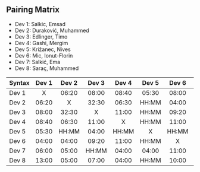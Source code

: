 ## Pairing Matrix

- Dev 1: Salkic, Emsad
- Dev 2: Duraković, Muhammed
- Dev 3: Edlinger, Timo
- Dev 4: Gashi, Mergim
- Dev 5: Križanec, Nives
- Dev 6: Mic, Ionut-Florin
- Dev 7: Salkić, Ema
- Dev 8: Saraç, Muhammed
  


| Syntax      | Dev 1     	| Dev 2   	  | Dev 3     	| Dev 4   	  | Dev 5   	| Dev 6   	  | Dev 7   	| Dev 8   	  |     
| :---        |    :----:   |    :----:   |    :----:   |    :----:   |    :----:   |    :----:   |    :----:   |    :----:   |
| Dev 1       | X           | 06:20       | 08:00       | 08:40       | 05:30       | 08:00       | 06:00       | 13:00       |
| Dev 2       | 06:20       | X           | 32:30       | 06:30       | HH:MM       | 04:00       | 05:00       | 05:00       |
| Dev 3       | 08:00       | 32:30       | X           | 11:00       | HH:MM       | 09:20       | HH:MM       | 07:00       |
| Dev 4       | 08:40       | 06:30       | 11:00       | X           | HH:MM       | 11:00       | 04:00       | 04:00       |
| Dev 5       | 05:30       | HH:MM       | 04:00       | HH:MM       | X           | HH:MM       | HH:MM       | HH:MM       |
| Dev 6       | 04:00       | 04:00       | 09:20       | 11:00       | HH:MM       | X           | 11:00       | 10:00       |
| Dev 7       | 06:00       | 05:00       | HH:MM       | 04:00       | 04:00       | 11:00       | X           | 05:00       |
| Dev 8       | 13:00       | 05:00       | 07:00       | 04:00       | HH:MM       | 10:00       | 05:00       | X           |
